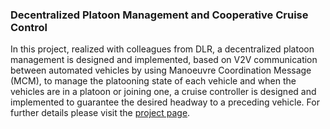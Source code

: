 ### Decentralized Platoon Management and Cooperative Cruise Control
In this project, realized with colleagues from DLR, a decentralized platoon management is designed and implemented, based on V2V communication between automated 
vehicles by using Manoeuvre Coordination Message (MCM), to manage the platooning state of each vehicle and when the vehicles are in a platoon or joining one, 
a cruise controller is designed and implemented to guarantee the desired headway to a preceding vehicle. For further details please visit the [project page](https://giovannilucente.github.io/portfolio/cooperative_cruise_control/index.html).
